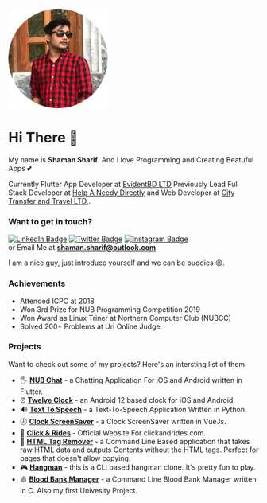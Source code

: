 <img src="./assets/circle_me.png" alt="Shaman Sharif" width="200px"></img>

# Hi There 👋

My name is __Shaman Sharif__. And I love Programming and Creating Beatuful Apps 💕

Currently Flutter App Developer at [EvidentBD LTD](https://evidentbd.com) Previously Lead Full Stack Developer at [Help A Needy Directly](https://helpaneedydirectly.org) and Web Developer at [City Transfer and Travel LTD.](https://citytransferandtravelltd.com). 

### Want to get in touch? 
[![LinkedIn Badge](https://img.shields.io/static/v1?label=@ShamanSharif&logo=linkedin&message=Follow&color=0077b5)](https://www.linkedin.com/in/shamansharif/) [![Twitter Badge](https://img.shields.io/static/v1?label=@ShamanSharif&logo=twitter&message=Follow&color=1DA1F2)](https://twitter.com/@ShamanSharif) [![Instagram Badge](https://img.shields.io/static/v1?label=shaman.sharif&logo=instagram&message=Follow&color=E1306C)](https://instagram.com/shaman.sharif)  
or Email Me at __<a href="mailto:shaman.sharif@outlook.com">shaman.sharif@outlook.com</a>__

I am a nice guy, just introduce yourself and we can be buddies 😉.

### Achievements

* Attended ICPC at 2018
* Won 3rd Prize for NUB Programming Competition 2019
* Won Award as Linux Triner at Northern Computer Club (NUBCC)
* Solved 200+ Problems at Uri Online Judge

### Projects

Want to check out some of my projects? Here's an intersting list of them

* 🖐 __[NUB Chat](https://bitbucket.org/pieas-asif/nub_chat/)__ - a Chatting Application For iOS and Android written in Flutter.
* ⏰ __[Twelve Clock](https://github.com/pieas-asif/twelve_clock)__ - an Android 12 based clock for iOS and Android.
* 🔊 __[Text To Speech](https://github.com/pieas-asif/text-to-speech)__ - a Text-To-Speech Application Written in Python.
* 🕗 __[Clock ScreenSaver](https://github.com/pieas-asif/clock_scrnsver)__ - a Clock ScreenSaver written in VueJs.
* 🚕 __[Click & Rides](https://github.com/pieas-asif/clickandrides.com)__ - Official Website For clickandrides.com.
* 📑 __[HTML Tag Remover](https://github.com/pieas-asif/HTML_Tag_Remover)__ - a Command Line Based application that takes raw HTML data and outputs Contents without the HTML tags. Perfect for pages that doesn't allow copying.
* 🎮 __[Hangman](https://github.com/pieas-asif/Hangman)__ - this is a CLI based hangman clone. It's pretty fun to play. 
* 🩸 __[Blood Bank Manager](https://github.com/pieas-asif/BloodBankCLI)__ - a Command Line Blood Bank Manager written in C. Also my first Univesity Project. 


<!-- ### Stats

![Top Langs](https://github-readme-stats.vercel.app/api/top-langs/?username=pieas-asif&hide=java,html,css&count_private=true&show_icons=true&theme=vue) -->
